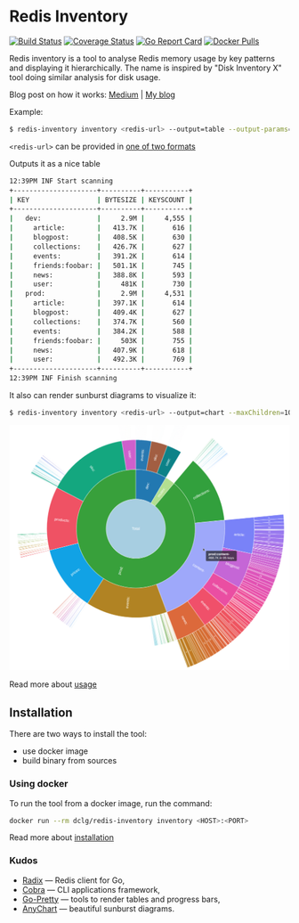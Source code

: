Redis Inventory
===============

[![Build Status](https://travis-ci.com/obukhov/redis-inventory.svg?branch=master)](https://travis-ci.com/obukhov/redis-inventory)
[![Coverage Status](https://coveralls.io/repos/github/obukhov/redis-inventory/badge.svg?branch=master)](https://coveralls.io/github/obukhov/redis-inventory?branch=master)
[![Go Report Card](https://goreportcard.com/badge/github.com/obukhov/redis-inventory)](https://goreportcard.com/report/github.com/obukhov/redis-inventory)
[![Docker Pulls](https://img.shields.io/docker/pulls/dclg/redis-inventory)](https://hub.docker.com/repository/docker/dclg/redis-inventory)

Redis inventory is a tool to analyse Redis memory usage by key patterns and displaying it hierarchically. The name is
inspired by "Disk Inventory X" tool doing similar analysis for disk usage.

Blog post on how it works: [Medium](https://medium.com/geekculture/analyzing-memory-usage-in-redis-by-key-patterns-e36420a2c225) | [My blog](https://dclg.net/posts/2021-08-16---Redis-inventory/redis-inventory)

Example:

```bash
$ redis-inventory inventory <redis-url> --output=table --output-params="padSpaces=2&depth=2&human=1"
```

`<redis-url>` can be provided in [one of two formats](docs/redis-url.md)

Outputs it as a nice table

```bash
12:39PM INF Start scanning
+---------------------+----------+-----------+
| KEY                 | BYTESIZE | KEYSCOUNT |
+---------------------+----------+-----------+
|   dev:              |     2.9M |     4,555 |
|     article:        |   413.7K |       616 |
|     blogpost:       |   408.5K |       630 |
|     collections:    |   426.7K |       627 |
|     events:         |   391.2K |       614 |
|     friends:foobar: |   501.1K |       745 |
|     news:           |   388.8K |       593 |
|     user:           |     481K |       730 |
|   prod:             |     2.9M |     4,531 |
|     article:        |   397.1K |       614 |
|     blogpost:       |   409.4K |       627 |
|     collections:    |   374.7K |       560 |
|     events:         |   384.2K |       588 |
|     friends:foobar: |     503K |       755 |
|     news:           |   407.9K |       618 |
|     user:           |   492.3K |       769 |
+---------------------+----------+-----------+
12:39PM INF Finish scanning
```

It also can render sunburst diagrams to visualize it:
```bash
$ redis-inventory inventory <redis-url> --output=chart --maxChildren=100
```


[![Full sunburst diagram](docs/images/diagram1000.png)](docs/images/diagram.png)

Read more about [usage](docs/usage.md)

## Installation

There are two ways to install the tool:

- use docker image
- build binary from sources

### Using docker

To run the tool from a docker image, run the command:

```bash
docker run --rm dclg/redis-inventory inventory <HOST>:<PORT>
```

Read more about [installation](docs/installation.md)

### Kudos

- [Radix](https://github.com/mediocregopher/radix) — Redis client for Go,
- [Cobra](https://github.com/spf13/cobra) — CLI applications framework,
- [Go-Pretty](https://github.com/jedib0t/go-pretty) — tools to render tables and progress bars,
- [AnyChart](https://www.anychart.com/) — beautiful sunburst diagrams.